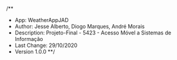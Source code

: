 /**
 * App:  WeatherAppJAD
 * Author:  Jesse Alberto, Diogo Marques, André Morais
 * Description: Projeto-Final - 5423 - Acesso Móvel a Sistemas de Informação
 * Last Change: 29/10/2020
 * Version 1.0.0
 **/

